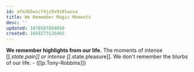 ```yaml
---
id: afm3b5wscf4jz9x9z0lwvua
title: We Remember Magic Moments
desc: ''
updated: 1670187884050
created: 1668273126465
---
```


**We remember highlights from our life.** The moments of intense [[_.state.pain]] or intense [[_.state.pleasure]]. We don't remember the blurbs of our life. - ([[p.Tony-Robbins]])